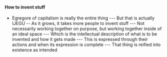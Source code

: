 #### How to invent stuff

- Egregore of capitalism is really the entire thing
--- But that is actually IJEGU
-- As it grows, it takes more people to invent stuff
--- Not necessarily working together on purpose, but working together inside of an ideal space 
--- Which is the intellectual description of what is to be invented and how it gets made
--- This is expressed through their actions and when its expression is complete
--- That thing is reified into existence as intended


